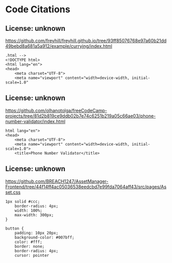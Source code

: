 # Code Citations

## License: unknown
https://github.com/freyhill/freyhill.github.io/tree/93ff85076768e97a60b21dd49bebd8a681a5a912/example/currying/index.html

```
.html -->
<!DOCTYPE html>
<html lang="en">
<head>
    <meta charset="UTF-8">
    <meta name="viewport" content="width=device-width, initial-scale=1.0"
```


## License: unknown
https://github.com/olhanotolga/freeCodeCamp-projects/tree/81d2b819ce9ddb02b7e74c6251b219a05c66ae03/phone-number-validator/index.html

```
html lang="en">
<head>
    <meta charset="UTF-8">
    <meta name="viewport" content="width=device-width, initial-scale=1.0">
    <title>Phone Number Validator</title>
```


## License: unknown
https://github.com/BREACH1247/AssetManager-Frontend/tree/44f14ff4ac05036538eedcbd7e99fda7064aff43/src/pages/Asset.css

```
1px solid #ccc;
    border-radius: 4px;
    width: 100%;
    max-width: 300px;
}

button {
    padding: 10px 20px;
    background-color: #007bff;
    color: #fff;
    border: none;
    border-radius: 4px;
    cursor: pointer
```


